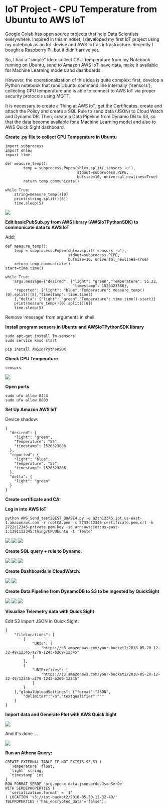 # IoT Project - CPU Temperature from Ubuntu to AWS IoT  

Google Colab has open source projects that help Data Scientists everywhere. Inspired in this mindset, I developed my first IoT project using my notebook as an IoT device and AWS IoT as infrastructure. Recently I bought a Raspberry Pi, but it didn't arrive yet.

So, I had a "simple" idea: collect CPU Temperature from my Notebook running on Ubuntu, send to Amazon AWS IoT, save data, make it available for Machine Learning models and dashboards.

However, the operationalization of this idea is quite complex: first, develop a Python notebook that runs Ubuntu command line internally ('sensors'), collecting CPU temperature and is able to connect to AWS IoT via proper security protocols using MQTT.

It is necessary to create a Thing at AWS IoT, get the Certificates, create and attach the Policy and create a SQL Rule to send data (JSON) to Cloud Watch and Dynamo DB. Then, create a Data Pipeline from Dynamo DB to S3, so that the data become available for a Machine Learning model and also to AWS Quick Sight dashboard.

<b> Create .py file to collect CPU Temperature in Ubuntu </b>  

```
import subprocess
import shlex
import time

def measure_temp():
        temp = subprocess.Popen(shlex.split('sensors -u'),
                                stdout=subprocess.PIPE,
                                bufsize=10, universal_newlines=True)
        return temp.communicate()
    
while True:
    string=measure_temp()[0]
    print(string.split()[8])
    time.sleep(5)
```  

<img src=https://github.com/RubensZimbres/Repo-2018/blob/master/CPU%20Temperature%20-%20IoT%20Project/Pictures/Notebook_IoT.png>

<b> Edit basicPubSub.py from AWS library (AWSIoTPythonSDK) to communicate data to AWS IoT</b>  

Add:  

```
def measure_temp():
    temp = subprocess.Popen(shlex.split('sensors -u'),
                            stdout=subprocess.PIPE,
                            bufsize=10, universal_newlines=True)
    return temp.communicate()
start=time.time()
    
while True:
    args.message={"desired": {"light": "green","Temperature": 55.22,
                              "timestamp": 1526323886},
    "reported": {"light": "blue","Temperature": measure_temp()[0].split()[8],"timestamp": time.time()
    },"delta": {"light": "green","Temperature": time.time()-start}}
    print(measure_temp()[0].split()[8])
    time.sleep(5)

```  

Remove 'message' from arguments  in shell.  

<b> Install program sensors in Ubuntu and AWSIoTPythonSDK library </b> 

```
sudo apt-get install lm-sensors
sudo service kmod start  

pip install AWSIoTPythonSDK
```

<b> Check CPU Temperature  </b>  

```
sensors
```  

<img src=https://github.com/RubensZimbres/Repo-2018/blob/master/CPU%20Temperature%20-%20IoT%20Project/Pictures/sensors2.png>  

<b> Open ports  </b>  

```
sudo ufw allow 8443
sudo ufw allow 8883
```

<b> Set Up Amazon AWS IoT </b>  

Device shadow:  

```
{
  "desired": {
    "light": "green",
    "Temperature": "55",
    "timestamp": 1526323886
  },
  "reported": {
    "light": "blue",
    "Temperature": "55",
    "timestamp": 1526323886
  },
  "delta": {
    "light": "green"
  }
}

```

<b>Create certificate and CA:</b>  

<b>Log in into AWS IoT</b>  

```
python AWS_Send_test2BEST_QUASE4.py -e a2th12345.iot.us-east-1.amazonaws.com -r rootCA.pem -c 2733c12345-certificate.pem.crt -k 2722c12345-private.pem.key -id arn:aws:iot:us-east-1:1391112345:thing/CPUUbuntu -t 'Teste'

```  

<img src=https://github.com/RubensZimbres/Repo-2018/blob/master/CPU%20Temperature%20-%20IoT%20Project/Pictures/Success_Connect.png>  

<img src=https://github.com/RubensZimbres/Repo-2018/blob/master/CPU%20Temperature%20-%20IoT%20Project/Pictures/Messages_.png>  

<img src=https://github.com/RubensZimbres/Repo-2018/blob/master/CPU%20Temperature%20-%20IoT%20Project/Pictures/Shadow_Update_.png>  

<b>Create SQL query + rule to Dynamo:</b>  

<img src=https://github.com/RubensZimbres/Repo-2018/blob/master/CPU%20Temperature%20-%20IoT%20Project/Pictures/Best1_Dynamo.png>  

<img src=https://github.com/RubensZimbres/Repo-2018/blob/master/CPU%20Temperature%20-%20IoT%20Project/Pictures/Best2_Dynamo.png>  

<img src=https://github.com/RubensZimbres/Repo-2018/blob/master/CPU%20Temperature%20-%20IoT%20Project/Pictures/Best3_Dynamo.png>  

<b>Create Dashboards in CloudWatch:</b>  

<img src=https://github.com/RubensZimbres/Repo-2018/blob/master/CPU%20Temperature%20-%20IoT%20Project/Pictures/AWS_Git_.png>  

<img src=https://github.com/RubensZimbres/Repo-2018/blob/master/CPU%20Temperature%20-%20IoT%20Project/Pictures/Cloud_Watch_Git2.png>

<b>Create Data Pipeline from DynamoDB to S3 to be ingested by QuickSight</b>  

<img src=https://github.com/RubensZimbres/Repo-2018/blob/master/CPU%20Temperature%20-%20IoT%20Project/Pictures/Pipeline.png>  

<img src=https://github.com/RubensZimbres/Repo-2018/blob/master/CPU%20Temperature%20-%20IoT%20Project/Pictures/DataPipelineCondig.png>  

<img src=https://github.com/RubensZimbres/Repo-2018/blob/master/CPU%20Temperature%20-%20IoT%20Project/Pictures/data.png>

<b>Visualize Telemetry data with Quick Sight</b>  

Edit S3 import JSON in Quick Sight:  

```
{
    "fileLocations": [
        {
            "URIs": [
                "https://s3.amazonaws.com/your-bucket2/2018-05-20-12-32-49/12345-a279-1243-b269-12345"
            ]
        },
        {
            "URIPrefixes": [
                "https://s3.amazonaws.com/your-bucket2/2018-05-20-12-32-49/12345-a279-1243-b269-12345"
            ]
        }
    ],"globalUploadSettings": {"format":"JSON",
        "delimiter":"\n","textqualifier":"'"
    }
}
```

<b>Import data and Generate Plot with AWS Quick Sight</b>  

<img src=https://github.com/RubensZimbres/Repo-2018/blob/master/CPU%20Temperature%20-%20IoT%20Project/Pictures/Quick_Sight_OK.png>

And it's done ...  

<img src=https://github.com/RubensZimbres/Repo-2018/blob/master/CPU%20Temperature%20-%20IoT%20Project/Pictures/ProjectFINAL.png>

<b>Run an Athena Query:</b>  

```
CREATE EXTERNAL TABLE IF NOT EXISTS S3.S3 (
  `Temperature` float,
  `light` string,
  `timestamp` int 
)
ROW FORMAT SERDE 'org.openx.data.jsonserde.JsonSerDe'
WITH SERDEPROPERTIES (
  'serialization.format' = '1'
) LOCATION 's3://iot-bucket2/2018-05-20-12-32-49/'
TBLPROPERTIES ('has_encrypted_data'='false');
```
